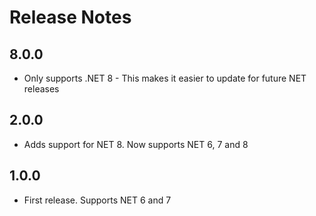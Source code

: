 # Release Notes

## 8.0.0

-  Only supports .NET 8 - This makes it easier to update for future NET releases

## 2.0.0

- Adds support for NET 8. Now supports NET 6, 7 and 8

## 1.0.0 

- First release. Supports NET 6 and 7